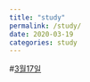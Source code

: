 ```yaml
---
title: "study"
permalink: /study/
date: 2020-03-19
categories: study
---
```

#[3월17일]


[3월17일]: https: